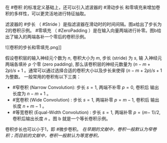 在 #卷积 的标准定义基础上，还可以引入滤波器的 #滑动步长 和零填充来增加卷积的多样性，可以更灵活地进行特征抽取。

滤波器的 #步长 （ #Stride ）是指滤波器在滑动时的时间间隔。图a给出了步长为2的卷积示例。
#零填充 （ #ZeroPadding ）是在输入向量两端进行补零。图b给出了输入的两端各补一个零后的卷积示例。


![[卷积的步长和零填充.png]]




假设卷积层的输入神经元个数为 ${n}$, 卷积大小为 ${m}$, 步长 (stride) 为 ${s}$, 输 入神经元两端各填补 ${p}$ 个零 (zero padding), 那么该卷积层的神经元数量为 ${(n-m+2 p) / s+1}$ 。通常可以通过选择合适的卷积大小以及步长来使得 ${(n-m+2 p) / s+1}$ 为整数。
一般常用的卷积有以下三类：
- #窄卷积 (Narrow Convolution): 步长 ${s=1}$, 两端不补零 ${p=0}$, 卷积后 输出长度为 ${n-m+1}$ 。 
- #宽卷积 (Wide Convolution) : 步长 ${s=1}$, 两端补零 ${p=m-1}$, 卷积后 输出长度 ${n+m-1}$ 。
- #等宽卷积 (Equal-Width Convolution) : 步长 ${s=1}$, 两端补零 ${p=(m-}$ ${1) / 2}$, 卷积后输出长度 ${n}$ 。图 b 就是一个等长卷积示例。


卷积步长也可以小于1，即 #微步卷积。
*在早期的文献中，卷积一般默认为窄卷积；而目前的文献中，卷积一般默认为等宽卷积。*